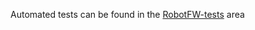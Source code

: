Automated tests can be found in the
[RobotFW-tests](https://github.com/RIOT-OS/RobotFW-tests/tree/master/tests/periph_i2c)
area
